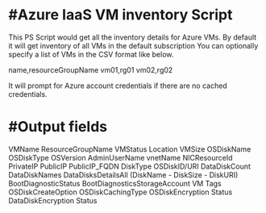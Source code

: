 #Azure IaaS VM inventory Script
===================================
This PS Script would get all the inventory details for Azure VMs. 
By default it will get inventory of all VMs in the default subscription
You can optionally specify a list of VMs in the CSV format like below.

name,resourceGroupName
vm01,rg01
vm02,rg02

It will prompt for Azure account credentials if there are no cached credentials.

#Output fields
================
VMName
ResourceGroupName
VMStatus
Location
VMSize
OSDiskName
OSDiskType
OSVersion
AdminUserName
vnetName
NICResourceId
PrivateIP
PublicIP
PublicIP_FQDN
DiskType
OSDiskID/URI
DataDiskCount
DataDiskNames
DataDisksDetailsAll (DiskName - DiskSize - DiskURI)
BootDiagnosticStatus
BootDiagnosticsStorageAccount
VM Tags
OSDiskCreateOption
OSDiskCachingType
OSDiskEncryption Status
DataDiskEncryption Status
